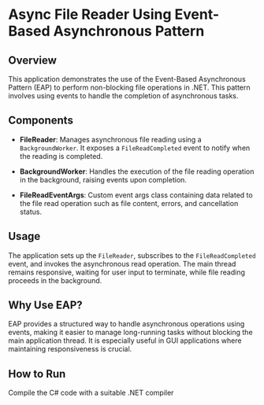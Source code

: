 # Async File Reader Using Event-Based Asynchronous Pattern

## Overview

This application demonstrates the use of the Event-Based Asynchronous Pattern (EAP) to perform non-blocking file operations in .NET. This pattern involves using events to handle the completion of asynchronous tasks.

## Components

- **FileReader**: Manages asynchronous file reading using a `BackgroundWorker`. It exposes a `FileReadCompleted` event to notify when the reading is completed.

- **BackgroundWorker**: Handles the execution of the file reading operation in the background, raising events upon completion.

- **FileReadEventArgs**: Custom event args class containing data related to the file read operation such as file content, errors, and cancellation status.

## Usage

The application sets up the `FileReader`, subscribes to the `FileReadCompleted` event, and invokes the asynchronous read operation. The main thread remains responsive, waiting for user input to terminate, while file reading proceeds in the background.

## Why Use EAP?

EAP provides a structured way to handle asynchronous operations using events, making it easier to manage long-running tasks without blocking the main application thread. It is especially useful in GUI applications where maintaining responsiveness is crucial.

## How to Run

Compile the C# code with a suitable .NET compiler
